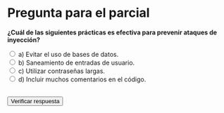 # Pregunta para el parcial

**¿Cuál de las siguientes prácticas es efectiva para prevenir ataques de inyección?**

<form id="quizForm">
  <input type="radio" name="answer" value="a" id="optionA">
  <label for="optionA">a) Evitar el uso de bases de datos.</label><br>
  
  <input type="radio" name="answer" value="b" id="optionB">
  <label for="optionB">b) Saneamiento de entradas de usuario.</label><br>
  
  <input type="radio" name="answer" value="c" id="optionC">
  <label for="optionC">c) Utilizar contraseñas largas.</label><br>
  
  <input type="radio" name="answer" value="d" id="optionD">
  <label for="optionD">d) Incluir muchos comentarios en el código.</label><br><br>
  
  <button type="button" onclick="checkAnswer()">Verificar respuesta</button>
</form>

<p id="result"></p>

<script>
function checkAnswer() {
  const selectedAnswer = document.querySelector('input[name="answer"]:checked');
  const result = document.getElementById("result");

  if (!selectedAnswer) {
    result.textContent = "Por favor, selecciona una respuesta.";
    result.style.color = "orange";
    return;
  }

  if (selectedAnswer.value === "b") {
    result.textContent = "¡Correcto! Saneamiento de entradas de usuario es una práctica efectiva para prevenir ataques de inyección.";
    result.style.color = "green";
  } else {
    result.textContent = "Incorrecto. La respuesta correcta es 'b) Saneamiento de entradas de usuario'.";
    result.style.color = "red";
  }
}
</script> 
